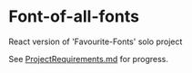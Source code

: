 # Font-of-all-fonts

React version of 'Favourite-Fonts' solo project

See [ProjectRequirements.md](ProjectRequirements.md) for progress.